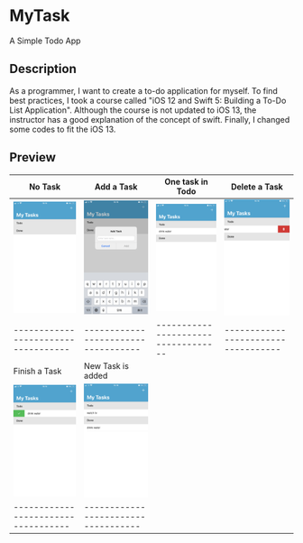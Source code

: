 # MyTask
A Simple Todo App

## Description
As a programmer, I want to create a to-do application for myself. To find best practices, I took a course called "iOS 12 and Swift 5: Building a To-Do List Application". Although the course is not updated to iOS 13, the instructor has a good explanation of the concept of swift. Finally, I changed some codes to fit the iOS 13.

## Preview
| No Task                        		  | Add a Task                 		     	| One task in Todo	       			      | Delete a Task					            	|
| ----------------------------------- | ----------------------------------- | ----------------------------------- | ----------------------------------- |
| ![](Documentation/images/image1.png)  | ![](Documentation/images/image2.png)  | ![](Documentation/images/image3.png)  | ![](Documentation/images/image4.png)  |
| ----------------------------------- | ----------------------------------- | ----------------------------------- | ----------------------------------- |
| Finish a Task				          		  | New Task is added                   |
| ![](Documentation/images/image5.png)  | ![](Documentation/images/image6.png)  |
| ----------------------------------- | ----------------------------------- |
